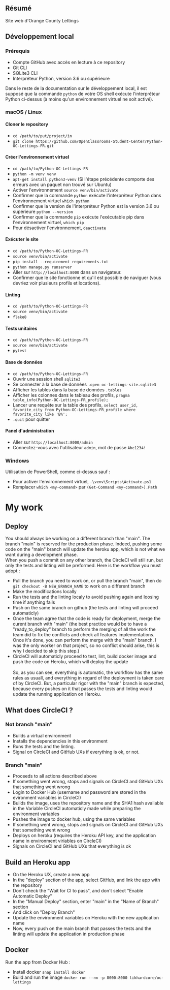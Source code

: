 ## Résumé

Site web d'Orange County Lettings

## Développement local

### Prérequis

- Compte GitHub avec accès en lecture à ce repository
- Git CLI
- SQLite3 CLI
- Interpréteur Python, version 3.6 ou supérieure

Dans le reste de la documentation sur le développement local, il est supposé que la commande `python` de votre OS shell exécute l'interpréteur Python ci-dessus (à moins qu'un environnement virtuel ne soit activé).

### macOS / Linux

#### Cloner le repository

- `cd /path/to/put/project/in`
- `git clone https://github.com/OpenClassrooms-Student-Center/Python-OC-Lettings-FR.git`

#### Créer l'environnement virtuel

- `cd /path/to/Python-OC-Lettings-FR`
- `python -m venv venv`
- `apt-get install python3-venv` (Si l'étape précédente comporte des erreurs avec un paquet non trouvé sur Ubuntu)
- Activer l'environnement `source venv/bin/activate`
- Confirmer que la commande `python` exécute l'interpréteur Python dans l'environnement virtuel
`which python`
- Confirmer que la version de l'interpréteur Python est la version 3.6 ou supérieure `python --version`
- Confirmer que la commande `pip` exécute l'exécutable pip dans l'environnement virtuel, `which pip`
- Pour désactiver l'environnement, `deactivate`

#### Exécuter le site

- `cd /path/to/Python-OC-Lettings-FR`
- `source venv/bin/activate`
- `pip install --requirement requirements.txt`
- `python manage.py runserver`
- Aller sur `http://localhost:8000` dans un navigateur.
- Confirmer que le site fonctionne et qu'il est possible de naviguer (vous devriez voir plusieurs profils et locations).

#### Linting

- `cd /path/to/Python-OC-Lettings-FR`
- `source venv/bin/activate`
- `flake8`

#### Tests unitaires

- `cd /path/to/Python-OC-Lettings-FR`
- `source venv/bin/activate`
- `pytest`

#### Base de données

- `cd /path/to/Python-OC-Lettings-FR`
- Ouvrir une session shell `sqlite3`
- Se connecter à la base de données `.open oc-lettings-site.sqlite3`
- Afficher les tables dans la base de données `.tables`
- Afficher les colonnes dans le tableau des profils, `pragma table_info(Python-OC-Lettings-FR_profile);`
- Lancer une requête sur la table des profils, `select user_id, favorite_city from
  Python-OC-Lettings-FR_profile where favorite_city like 'B%';`
- `.quit` pour quitter

#### Panel d'administration

- Aller sur `http://localhost:8000/admin`
- Connectez-vous avec l'utilisateur `admin`, mot de passe `Abc1234!`

### Windows

Utilisation de PowerShell, comme ci-dessus sauf :

- Pour activer l'environnement virtuel, `.\venv\Scripts\Activate.ps1` 
- Remplacer `which <my-command>` par `(Get-Command <my-command>).Path`


# My work

## Deploy
You should always be working on a different branch than "main". The branch "main" is reserved for the production phase. Indeed, pushing some code on the "main" branch will update the heroku app, which is not what we want during a development phase.<br>
When you push a commit on any other branch, the CircleCI will still run, but only the tests and linting will be preformed. Here is the workflow you must adopt :
- Pull the branch you need to work on, or pull the branch "main", then do `git checkout -B NEW_BRANCH_NAME` to work on a different branch
- Make the modifications locally
- Run the tests and the linting localy to avoid pushing again and loosing time if anything fails
- Push on the same branch on github (the tests and linting will proceed automaticly)
- Once the team agree that the code is ready for deployment, merge the curent branch with "main" (the best practice would be to have a "ready_to_deploy" branch to perform the merging of all the work the team did to fix the conflicts and check all features implementations. Once it's done, you can perform the merge with the "main" branch. I was the only worker on that project, so no conflict should arise, this is why I decided to skip this step.)
- CircleCI will automaticly proceed to test, lint, build docker image and push the code on Heroku, which will deploy the update<br><br>
So, as you can see, everything is automatic, the workflow has the same rules as usuall, and everything in regard of the deployment is taken care of by CircleCI. But, a particular rigor with the "main" branch is expected, because every pushes on it that passes the tests and linting would update the running application on Heroku.

## What does CircleCI ?
### Not branch "main"
- Builds a virtual environment
- Installs the dependencies in this environment
- Runs the tests and the linting.
- Signal on CircleCI and GitHub UXs if everything is ok, or not.
### Branch "main"
- Proceeds to all actions described above
- If something went wrong, stops and signals on CircleCI and GitHub UXs that something went wrong
- Login to Docker Hub (username and password are stored in the evironment variables in CircleCI)
- Builds the image, uses the repository name and the SHA1 hash available in the Variable CircleCI automaticly made while preparing the environment variables
- Pushes the image to docker hub, using the same variables
- If something went wrong, stops and signals on CircleCI and GitHub UXs that something went wrong
- Deploys on heroku (requires the Heroku API key, and the application name in environment viriables on CircleCI)
- Signals on CircleCI and GitHub UXs that everything is ok

## Build an Heroku app
- On the Heroku UX, create a new app
- In the "deploy" section of the app, select GitHub, and link the app with the repository
- Don't check the "Wait for CI to pass", and don't select "Enable Automatic Deploy"
- In the "Manual Deploy" section, enter "main" in the "Name of Branch" section
- And click on "Deploy Branch"
- Update the environment variables on Heroku with the new application name
- Now, every push on the main branch that passes the tests and the linting will update the application in production phase

## Docker
Run the app from Docker Hub :
- Install docker `snap install docker`
- Build and run the image `docker run --rm -p 8000:8000 likhardcore/oc-lettings`